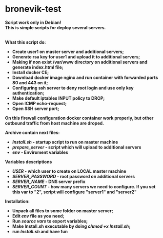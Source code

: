 # bronevik-test
<B>Script work only in Debian!<b><br>
This is simple scripts for deploy several servers.<br><br>

<b>What this script do:</b><br>
<ul>
    <li> Create user1 on master server and additional servers;</li>
    <li> Generate rsa key for user1 and upload it to additional servers;</li>
    <li> Making if non exist /var/www directory on additional servers and generate index.html file;</li>
    <li> Install docker CE;</li>
    <li> Download docker image nginx and run container with forwarded ports 80 and 443 on it;</li>
    <li> Configuring ssh server to deny root login and use only key authentication;</li>
    <li> Make default iptables INPUT policy to DROP;</li>
    <li> Open ICMP echo-request;</li>
    <li> Open SSH server port;</li>
 </ul>
 <p>On this firewall configuration docker container work properly, but other outbound traffic from host machine are droped.</p>

<b>Archive contain next files:</b><br>
<ul>
  <li><i>Install.sh</i> - startup script to run on master machine</li>
  <li><i>prepare_server</i> - script which will upload to additional servers</li>
  <li><i>env</i> - Enviroment variables</li></ul>
  
  <b>Variables descriptions</b>
<ul>
  <li><i>USER</i> - which user to create on LOCAL master machine</li>
  <li><i>SERVER_PASSWORD</i> - root password on additional servers</li>
  <li><i>SERVER_NAME</i> - DNS server prefix</li>
  <li><i>SERVER_COUNT</i> - how many servers we need to configure. If you set this var to "2", script will configure "server1" and "server2"
  </ul>
  
<b>Installation:</b>
<ul>
 <li>Unpack all files to some folder on master server;</li>
 <li>Edit <i>env</i> file as you need;</li>
 <li>Run <i>source vars</i> to export variables;</li>
 <li>Make Install.sh executable by doing <i>chmod +x Install.sh</i>;</li>
  <li>run <i>Install.sh</i> and have fun</i>
</ul>

